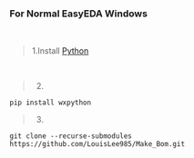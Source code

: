 ### For Normal EasyEDA Windows

<br>

> 1.Install [Python](https://www.python.org/downloads)
<br>

>2.
```shell
pip install wxpython
```

>3.
```shell
git clone --recurse-submodules https://github.com/LouisLee985/Make_Bom.git
```
